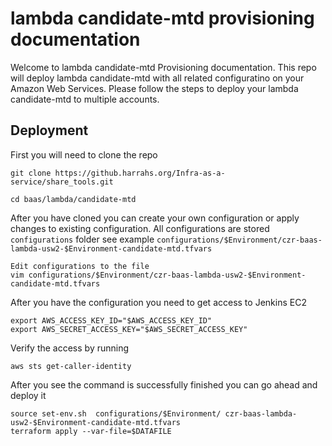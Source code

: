 # lambda candidate-mtd provisioning documentation

Welcome to lambda candidate-mtd Provisioning documentation. This repo will deploy lambda candidate-mtd with all related configuratino on your Amazon Web Services. Please follow the steps to deploy your lambda candidate-mtd to multiple accounts. 

## Deployment
First you will need to  clone the repo
```
git clone https://github.harrahs.org/Infra-as-a-service/share_tools.git
```

```
cd baas/lambda/candidate-mtd
```

After you have cloned you can create your own configuration or apply changes to existing configuration. All configurations are stored `configurations` folder see example `configurations/$Environment/czr-baas-lambda-usw2-$Environment-candidate-mtd.tfvars`
```
Edit configurations to the file
vim configurations/$Environment/czr-baas-lambda-usw2-$Environment-candidate-mtd.tfvars
```

After you have the configuration you need to get access to Jenkins EC2
```
export AWS_ACCESS_KEY_ID="$AWS_ACCESS_KEY_ID"
export AWS_SECRET_ACCESS_KEY="$AWS_SECRET_ACCESS_KEY"
```

Verify the access by running 
```
aws sts get-caller-identity
```


After you see the command is successfully finished you can go ahead and deploy it
```
source set-env.sh  configurations/$Environment/ czr-baas-lambda-usw2-$Environment-candidate-mtd.tfvars
terraform apply --var-file=$DATAFILE
```